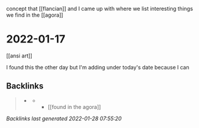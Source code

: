 concept that [[flancian]] and I came up with where we list interesting things we find in the [[agora]]

# 2022-01-17
[[ansi art]]

I found this the other day but I'm adding under today's date because I can

## Backlinks

> - [](2022-01-17.md)
>   - -	[[found in the agora]]

_Backlinks last generated 2022-01-28 07:55:20_
